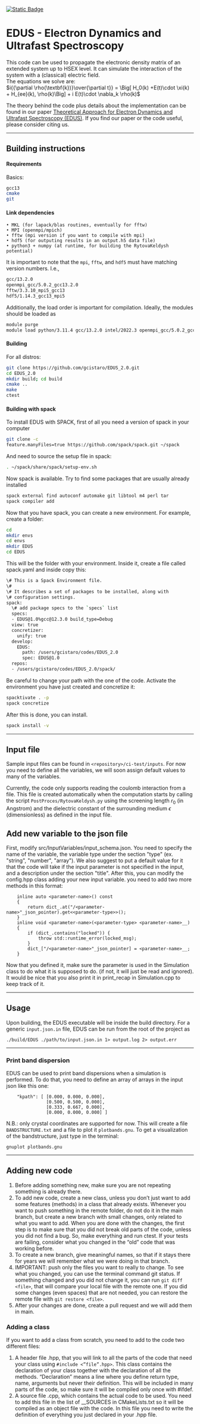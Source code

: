 [![Static Badge](https://img.shields.io/badge/DOI-10.1021%2Facs.jctc.2c00674-blue?style=flat&logo=DOI)
](https://doi.org/10.1021/acs.jctc.2c00674)

# EDUS - Electron Dynamics and Ultrafast Spectroscopy

This code can be used to propagate the electronic density matrix of an extended system up to HSEX level. It can simulate the interaction of the system with a (classical) electric field. \
The equations we solve are:<br />
   $`i{{\partial \rho(\textbf{k})}\over{\partial t}} = \Big[ H_0(k) +E(t)\cdot \xi(k) + H_{ee}(k), \rho(k)\Big] + i E(t)\cdot \nabla_k \rho(k)`$

The theory behind the code plus details about the implementation can be found in our paper [Theoretical Approach for Electron Dynamics and Ultrafast Spectroscopy (EDUS)](https://doi.org/10.1021/acs.jctc.2c00674). If you find our paper or the code useful, please consider citing us.

---

## Building instructions
#### Requirements
Basics:
```bash
gcc13
cmake
git
```
#### Link dependencies
    • MKL (for lapack/blas routines, eventually for fftw)
    • MPI (openmpi/mpich)
    • fftw (mpi version if you want to compile with mpi)
    • hdf5 (for outputing results in an output.h5 data file) 
    • python3 + numpy (at runtime, for building the RytovaKeldysh potential)

It is important to note that the `mpi`, `fftw`, and `hdf5` must have matching version numbers. I.e.,
```bash
gcc/13.2.0
openmpi_gcc/5.0.2_gcc13.2.0
fftw/3.3.10_mpi5_gcc13
hdf5/1.14.3_gcc13_mpi5
```

Additionally, the load order is important for compilation. Ideally, the modules should be loaded as  
```bash
module purge
module load python/3.11.4 gcc/13.2.0 intel/2022.3 openmpi_gcc/5.0.2_gcc13.2.0 fftw/3.3.10_mpi5_gcc13 hdf5/1.14.3_gcc13_mpi5
```


#### Building
For all distros:
```bash
git clone https://github.com/gcistaro/EDUS_2.0.git
cd EDUS_2.0
mkdir build; cd build
cmake ..
make
ctest
```
#### Building with spack
To install EDUS with SPACK, first of all you need a version of spack in your computer
```bash
git clone -c
feature.manyFiles=true https://github.com/spack/spack.git ~/spack
```
And need to source the setup file in spack: 
```bash
. ~/spack/share/spack/setup-env.sh
```
Now spack is available. Try to find some packages that are usually already installed
```bash
spack external find autoconf automake git libtool m4 perl tar
spack compiler add
```
Now that you have spack, you can create a new environment. For example, create a folder:
```bash
cd
mkdir envs
cd envs
mkdir EDUS
cd EDUS
```
This will be the folder with your environment. Inside it, create a file called spack.yaml and inside copy this:
```bash
\# This is a Spack Environment file.
\#
\# It describes a set of packages to be installed, along with
\# configuration settings.
spack:
  \# add package specs to the `specs` list
  specs:
  - EDUS@1.0%gcc@12.3.0 build_type=Debug
  view: true
  concretizer:
    unify: true
  develop:
    EDUS:
      path: /users/gcistaro/codes/EDUS_2.0
      spec: EDUS@1.0
  repos:
  - /users/gcistaro/codes/EDUS_2.0/spack/
```
Be careful to change your path with the one of the code. 
Activate the environment you have just created and concretize it:
```bash
spacktivate . -p
spack concretize 
```

After this is done, you can install.

```bash
spack install -v 
```

---

## Input file
Sample input files can be found in `<repository>/ci-test/inputs`. For now you need to define all the variables, we will soon assign default values to many of the variables. 

Currently, the code only supports reading the coulomb interaction from a file. This file is created automatically when the computation starts by calling the script `PostProces/RytovaKeldysh.py` using the screening length $`r_0`$ (in Angstrom) and the dielectric constant of the surrounding medium $`\epsilon`$ (dimensionless) as defined in the input file. 

[comment]: # (by calling it as `PostProces/RytovaKeldysh.py <nk1> <nk2> <nk3> file_tb.dat`, where `<nk1> <nk2> <nk3>` are the number of kpoints in each cartesian direction and `file_tb.dat` is the Wannier90 output that will be used in the computation. )

## Add new variable to the json file
First, modify src/InputVariables/input_schema.json. 
You need to specify the name of the variable, the variable type under the section "type" (ex. "string", "number", "array").
We also suggest to put a default value for it that the code will take if the input parameter is not specified in the input, and a description under the section "title".
After this, you can modify the config.hpp class adding your new input variable. you need to add two more methods in this format:
```///<title>
    inline auto <parameter-name>() const
    {
        return dict_.at("/<parameter-name>"_json_pointer).get<<parameter-type>>();
    }
    inline void <parameter-name>(<parameter-type> <parameter-name>__)
    {
        if (dict_.contains("locked")) {
            throw std::runtime_error(locked_msg);
        }
        dict_["/<parameter-name>"_json_pointer] = <parameter-name>__;
    }
```
Now that you defined it, make sure the parameter is used in the Simulation class to do what it is supposed to do.
(if not, it will just be read and ignored).
It would be nice that you also print it in print_recap in Simulation.cpp to keep track of it.

---

## Usage

Upon building, the EDUS executable will be inside the build directory. For a generic `input.json.in` file, EDUS can be run from the root of the project as
```
./build/EDUS ./path/to/input.json.in 1> output.log 2> output.err
```

---
### Print band dispersion
EDUS can be used to print band dispersions when a simulation is performed. To do that, you need to define an array of arrays 
in the input json like this one: 
```
    "kpath": [ [0.000, 0.000, 0.000],
               [0.500, 0.500, 0.000],
               [0.333, 0.667, 0.000],
               [0.000, 0.000, 0.000] ]

```
N.B.: only crystal coordinates are supported for now. This will create a file `BANDSTRUCTURE.txt` and a file to plot it
`plotbands.gnu`. To get a visualization of the bandstructure, just type in the terminal:
```
gnuplot plotbands.gnu
```

---

## Adding new code
1. Before adding something new, make sure you are not repeating something is already there.
2. To add new code, create a new class, unless you don’t just want to add some features (methods) in a class that already exists. Whenever you want to push something in the remote folder, do not do it in the main branch, but create a new branch with small changes, only related to what you want to add. When you are done with the changes, the first step is to make sure that you did not break old parts of the code, unless you did not find a bug. So, make everything and run ctest. If your tests are failing, consider what you changed in the “old” code that was working before. 
3. To create a new branch, give meaningful names, so that if it stays there for years we will remember what we were doing in that branch.
4. IMPORTANT:  push only the files you want to really to change. To see what you changed, you can use the terminal command git status. If something changed and you did not change it, you can run `git diff <file>`, that will compare your local file with the remote one. If you did some changes (even spaces) that are not needed, you can restore the remote file with `git restore <file>`.
5. After your changes are done, create a pull request and we will add them in main.

### Adding a class
If you want to add a class from scratch, you need to add to the code two different files:
1. A header file .hpp, that you will link to all the parts of the code that need your class using `#include <”file”.hpp>`. This class contains the declaration of your class together with the declaration of all the methods. “Declaration” means a line where you define return type, name, arguments but never their definition. This will be included in many parts of the code, so make sure it will be compiled only once with #ifdef.
2. A source file .cpp, which contains the actual code to be used. You need to add this file in the list of __SOURCES in CMakeLists.txt so it will be compiled as an object file with the code. In this file you need to write the definition of everything you just declared in your .hpp file. 

